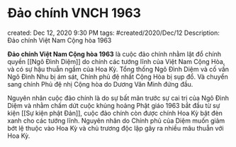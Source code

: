 # Đảo chính VNCH 1963

created: Dec 12, 2020 9:30 PM
tags: #created/2020/Dec/12
Description: Đảo chính Việt Nam Cộng hòa 1963

**Đảo chính Việt Nam Cộng hòa 1963** là cuộc đảo chính nhằm lật đổ chính quyền [[Ngô Đình Diệm]] do chính các tướng lĩnh của Việt Nam Cộng Hòa, và có sự hậu thuẫn ngầm của Hoa Kỳ. Tổng thống Ngô Đình Diệm và cố vấn Ngô Đình Nhu bị ám sát, Chính phủ đệ nhất Cộng Hòa bị sụp đổ. Và chuyển sang chính Phủ đệ nhị Cộng hòa do Dương Văn Minh đứng đầu.

Nguyên nhân cuộc đảo chính là do sự bất mãn trước sự cai trị của Ngô Đình Diệm và nhằm chấm dứt cuộc khủng hoảng Phật giáo 1963 bắt đầu từ sự kiện [[Sự kiện phật Đản]], cuộc đảo chính còn được chính Hoa Kỳ bật đèn xanh cho các tướng lĩnh. Nguyên nhân do Chính phủ của Diệm muốn giảm bớt lệ thuộc vào Hoa Kỳ và chủ trương độc lập gây ra nhiều mâu thuẫn với Hoa Kỳ.